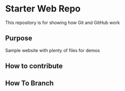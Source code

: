 # Starter Web Repo

This repository is for showing how Git and GitHub work

## Purpose

Sample website with plenty of files for demos

## How to contribute

## How To Branch
